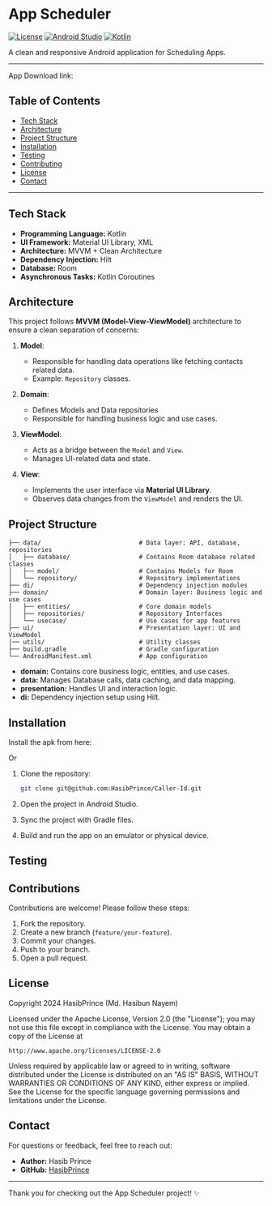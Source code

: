 # App Scheduler  

[![License](https://img.shields.io/badge/License-Apache%202.0-blue.svg)](https://opensource.org/licenses/Apache-2.0)
[![Android Studio](https://img.shields.io/badge/IDE-Android%20Studio-brightgreen)](https://developer.android.com/studio)
[![Kotlin](https://img.shields.io/badge/Kotlin-2.0.0-blue)](https://kotlinlang.org/)  

A clean and responsive Android application for Scheduling Apps.

---

App Download link:

## Table of Contents

- [Tech Stack](#tech-stack)
- [Architecture](#architecture)
- [Project Structure](#project-structure)  
- [Installation](#installation)  
- [Testing](#testing)  
- [Contributing](#contributing)  
- [License](#license)
- [Contact](#contact)

---


## Tech Stack

- **Programming Language:** Kotlin
- **UI Framework:** Material UI Library, XML
- **Architecture:** MVVM + Clean Architecture
- **Dependency Injection:** Hilt
- **Database:** Room
- **Asynchronous Tasks:** Kotlin Coroutines

## Architecture

This project follows **MVVM (Model-View-ViewModel)** architecture to ensure a clean separation of concerns:

1. **Model**:  
   - Responsible for handling data operations like fetching contacts related data.  
   - Example: `Repository` classes.

1. **Domain**:
   - Defines Models and Data repositories  
   - Responsible for handling business logic and use cases.    

2. **ViewModel**:  
   - Acts as a bridge between the `Model` and `View`.  
   - Manages UI-related data and state.  

3. **View**:  
   - Implements the user interface via **Material UI Library**.  
   - Observes data changes from the `ViewModel` and renders the UI.

## Project Structure

```plaintext
├── data/                           # Data layer: API, database, repositories
│   ├── database/                   # Contains Room database related classes    
│   ├── model/                      # Contains Models for Room   
│   └── repository/                 # Repository implementations 
├── di/                             # Dependency injection modules 
├── domain/                         # Domain layer: Business logic and use cases  
│   ├── entities/                   # Core domain models
│   ├── repositories/               # Repository Interfaces  
│   └── usecase/                    # Use cases for app features  
├── ui/                             # Presentation layer: UI and ViewModel  
│── utils/                          # Utility classes                         
├── build.gradle                    # Gradle configuration  
└── AndroidManifest.xml             # App configuration  
```

- **domain:** Contains core business logic, entities, and use cases.
- **data:** Manages Database calls, data caching, and data mapping.
- **presentation:** Handles UI and interaction logic.
- **di:** Dependency injection setup using Hilt.
  
## Installation

Install the apk from here:

Or

1. Clone the repository:
   ```bash
   git clone git@github.com:HasibPrince/Caller-Id.git
   ```

2. Open the project in Android Studio.

3. Sync the project with Gradle files.

4. Build and run the app on an emulator or physical device.

## Testing

## Contributions

Contributions are welcome! Please follow these steps:

1. Fork the repository.
2. Create a new branch (`feature/your-feature`).
3. Commit your changes.
4. Push to your branch.
5. Open a pull request.

## License

Copyright 2024 HasibPrince (Md. Hasibun Nayem)

Licensed under the Apache License, Version 2.0 (the "License");
you may not use this file except in compliance with the License.
You may obtain a copy of the License at

    http://www.apache.org/licenses/LICENSE-2.0

Unless required by applicable law or agreed to in writing, software
distributed under the License is distributed on an "AS IS" BASIS,
WITHOUT WARRANTIES OR CONDITIONS OF ANY KIND, either express or implied.
See the License for the specific language governing permissions and
limitations under the License.

## Contact

For questions or feedback, feel free to reach out:

- **Author:** Hasib Prince
- **GitHub:** [HasibPrince](https://github.com/HasibPrince)

---

Thank you for checking out the App Scheduler project! ✨

